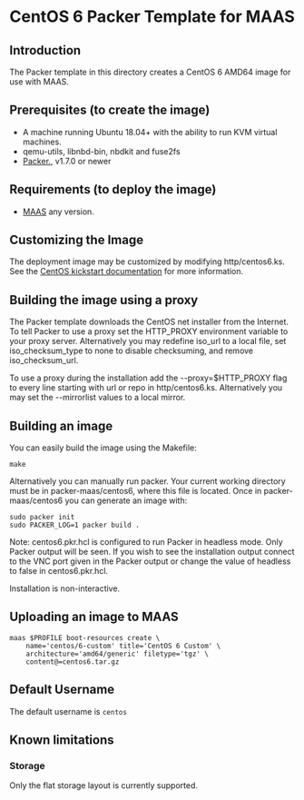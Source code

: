 # CentOS 6 Packer Template for MAAS

## Introduction

The Packer template in this directory creates a CentOS 6 AMD64 image for use with MAAS.

## Prerequisites (to create the image)

* A machine running Ubuntu 18.04+ with the ability to run KVM virtual machines.
* qemu-utils, libnbd-bin, nbdkit and fuse2fs
* [Packer.](https://www.packer.io/intro/getting-started/install.html), v1.7.0 or newer

## Requirements (to deploy the image)

* [MAAS](https://maas.io) any version.

## Customizing the Image

The deployment image may be customized by modifying http/centos6.ks. See the [CentOS kickstart documentation](https://docs.centos.org/en-US/centos/install-guide/Kickstart2/) for more information.

## Building the image using a proxy

The Packer template downloads the CentOS net installer from the Internet.
To tell Packer to use a proxy set the HTTP_PROXY environment variable to
your proxy server. Alternatively you may redefine iso_url to a local file,
set iso_checksum_type to none to disable checksuming, and remove
iso_checksum_url.

To use a proxy during the installation add the --proxy=$HTTP_PROXY flag to every
line starting with url or repo in http/centos6.ks. Alternatively you may set the
--mirrorlist values to a local mirror.

## Building an image

You can easily build the image using the Makefile:

```shell
make
```

Alternatively you can manually run packer. Your current working directory must
be in packer-maas/centos6, where this file is located. Once in
packer-maas/centos6 you can generate an image with:

```shell
sudo packer init
sudo PACKER_LOG=1 packer build .
```

Note: centos6.pkr.hcl is configured to run Packer in headless mode. Only Packer
output will be seen. If you wish to see the installation output connect to the
VNC port given in the Packer output or change the value of headless to false in
centos6.pkr.hcl.

Installation is non-interactive.

## Uploading an image to MAAS

```shell
maas $PROFILE boot-resources create \
    name='centos/6-custom' title='CentOS 6 Custom' \
    architecture='amd64/generic' filetype='tgz' \
    content@=centos6.tar.gz
```

## Default Username

The default username is ```centos```

## Known limitations

### Storage

Only the flat storage layout is currently supported.
